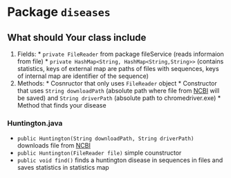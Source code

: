 # Package `diseases`

## What should Your class include
  1. Fields:
    * `private FileReader` from package fileService (reads informaion from file)
    * `private HashMap<String, HashMap<String,String>>` (contains statistics, keys of external map are paths of files with sequences, 
    keys of internal map are identifier of the sequence)
  2. Methods:
    * Cosnructor that only uses `FileReader` object
    * Constructor that uses `String downloadPath` (absolute path where file from [NCBI](https://www.ncbi.nlm.nih.gov/nuccore) will be
    saved) and `String driverPath` (absolute path to chromedriver.exe)
    * Method that finds your disease
### Huntington.java
  * `public Huntington(String downloadPath, String driverPath)` downloads file from [NCBI](https://www.ncbi.nlm.nih.gov/nuccore)
  * `public Huntington(FileReader file)` simple counstructor
  * `public void find()` finds a huntington disease in sequences in files and saves statistics in statistics map
